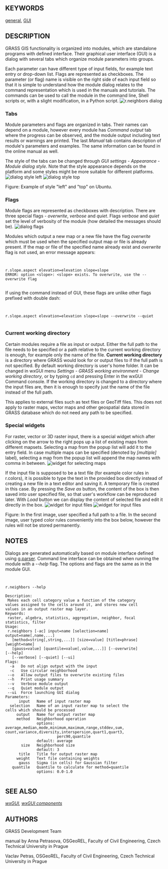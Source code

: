 
## KEYWORDS

[general](general.html), [GUI](topic_GUI.html)

## DESCRIPTION

GRASS GIS functionality is organized into modules, which are standalone programs
with defined interface. Their graphical user interface (GUI) is a dialog
with several tabs which organize module parameters into groups.

Each parameter can have different type of input fields,
for example text entry or drop-down list.
Flags are represented as checkboxes. The parameter (or flag) name
is visible on the right side of each input field
so that it is simple to understand how the module dialog
relates to the command representation which is used in the manuals and tutorials.
The commands can be used to call the module in the command line, Shell scripts
or, with a slight modification, in a Python script.
![r.neighbors dialog](wxGUI_modules_parameters.png)

### Tabs

Module parameters and flags are organized in tabs. Their names can depend on a module,
however every module has *Command output* tab where the progress can be observed,
and the module output including text results or warnings are printed.
The last *Manual* tab contains description of module's parameters
and examples. The same information can be found in the online manual as well.

The style of the tabs can be changed through *GUI settings* -
*Appearance* - *Module dialog style*. Note that the style appearance
depends on the platform and some styles might be more suitable
for different platforms.
![dialog style left](wxGUI_modules_style_left.png)
![dialog style top](wxGUI_modules_style_top.png)

Figure: Example of style "left" and "top" on Ubuntu.

### Flags

Module flags are represented as checkboxes with description. There
are three special flags - *overwrite*, *verbose* and *quiet*.
Flags *verbose* and *quiet* set the level of verbosity of the module
(how detailed the messages should be).
![dialog flags](wxGUI_modules_flags.png)

Modules which output a new map or a new file have the flag *overwrite*
which must be used when the specified output map or file is already present.
If the map or file of the specified name already exist and *overwrite*
flag is not used, an error message appears:

```


r.slope.aspect elevation=elevation slope=slope
ERROR: option <slope>: <slope> exists. To overwrite, use the --overwrite flag


```

If using the command instead of GUI, these flags are unlike other flags
prefixed with double dash:

```


r.slope.aspect elevation=elevation slope=slope --overwrite --quiet


```

### Current working directory

Certain modules require a file as input or output.
Either the full path to the file needs to be specified
or a path relative
to the current working directory is enough, for example only the name of the file.
**Current working directory** is a directory where GRASS would look
for or output files to if the full path is not specified.
By default working directory is user's home folder.
It can be changed in wxGUI menu
*Settings* - *GRASS working environment* -
*Change working directory*,
or by typing `cd` and pressing Enter in the wxGUI Command console.
If the working directory is changed to a directory where the input files are,
then it is enough to specify just the name of the file instead of the full path.

This applies to external files such as text files or GeoTiff files.
This does not apply to raster maps, vector maps
and other geospatial data stored in GRASS database
which do not need any path to be specified.

### Special widgets

For raster, vector or 3D raster input, there is a special
widget which after clicking on the arrow to the right pops up
a list of existing maps from different mapsets.
Selecting a map from the popup list will add it to the entry field.
In case multiple maps can be specified (denoted by *[multiple]* label),
selecting a map from the popup list will append the map names with
comma in between.
![widget for selecting maps](wxGUI_modules_widget_selection.png)

If the input file is supposed to be a text file
(for example color rules in r.colors),
it is possible to type the text in the provided box directly instead
of creating a new file in a text editor and saving it.
A temporary file is created in this case. By pressing the *Save as*
button, the content of the box is then saved into user specified file,
so that user's workflow can be reproduced later. With *Load*
button we can display the content of selected file and edit it
directly in the box.
![widget for input files](wxGUI_modules_widget_file1.png)
![widget for input files](wxGUI_modules_widget_file2.png)

Figure: In the first image, user specified a full path to a file.
In the second image, user typed color rules conveniently
into the box below, however the rules will not be stored permanently.

## NOTES

Dialogs are generated automatically based on module interface defined using [g.parser](g.parser.html).
Command line interface can be obtained when running the module with a *--help*
flag. The options and flags are the same as in the module GUI.

```


r.neighbors --help

Description:
 Makes each cell category value a function of the category
values assigned to the cells around it, and stores new cell
values in an output raster map layer.
Keywords:
 raster, algebra, statistics, aggregation, neighbor, focal
statistics, filter
Usage:
 r.neighbors [-ac] input=name [selection=name]
output=name[,name,...]
   [method=string[,string,...]] [size=value] [title=phrase]
[weight=name]
   [gauss=value] [quantile=value[,value,...]] [--overwrite]
[--help]
   [--verbose] [--quiet] [--ui]
Flags:
  -a   Do not align output with the input
  -c   Use circular neighborhood
 --o   Allow output files to overwrite existing files
 --h   Print usage summary
 --v   Verbose module output
 --q   Quiet module output
 --ui  Force launching GUI dialog
Parameters:
      input   Name of input raster map
  selection   Name of an input raster map to select the
cells which should be processed
     output   Name for output raster map
     method   Neighborhood operation
              options:
average,median,mode,minimum,maximum,range,stddev,sum,
count,variance,diversity,interspersion,quart1,quart3,
                       perc90,quantile
              default: average
       size   Neighborhood size
              default: 3
      title   Title for output raster map
     weight   Text file containing weights
      gauss   Sigma (in cells) for Gaussian filter
   quantile   Quantile to calculate for method=quantile
              options: 0.0-1.0


```

## SEE ALSO

*[wxGUI](wxGUI.html),
[wxGUI components](wxGUI.components.html)*

## AUTHORS

GRASS Development Team

manual by Anna Petrasova, OSGeoREL, Faculty of Civil Engineering, Czech Technical University in Prague

Vaclav Petras, OSGeoREL, Faculty of Civil Engineering, Czech Technical University in Prague
